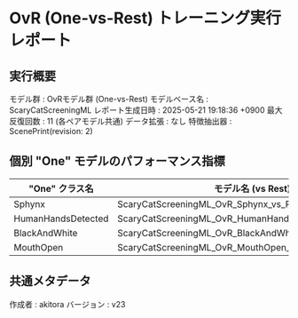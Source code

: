 # OvR (One-vs-Rest) トレーニング実行レポート

## 実行概要
モデル群         : OvRモデル群 (One-vs-Rest)
モデルベース名   : ScaryCatScreeningML
レポート生成日時   : 2025-05-21 19:18:36 +0900
最大反復回数     : 11 (各ペアモデル共通)
データ拡張       : なし
特徴抽出器       : ScenePrint(revision: 2)

## 個別 "One" モデルのパフォーマンス指標
| "One" クラス名 | モデル名 (vs Rest) | 検証正解率 | 再現率 | 適合率 |
|----------------|----------------------|--------------|----------|----------|
| Sphynx | ScaryCatScreeningML_OvR_Sphynx_vs_Rest_v23 | 10000.00% | 100.00% | 100.00% |
| HumanHandsDetected | ScaryCatScreeningML_OvR_HumanHandsDetected_vs_Rest_v23 | 7500.00% | 90.00% | 69.23% |
| BlackAndWhite | ScaryCatScreeningML_OvR_BlackAndWhite_vs_Rest_v23 | 10000.00% | 100.00% | 100.00% |
| MouthOpen | ScaryCatScreeningML_OvR_MouthOpen_vs_Rest_v23 | 8571.43% | 85.71% | 85.71% |

## 共通メタデータ
作成者            : akitora
バージョン        : v23